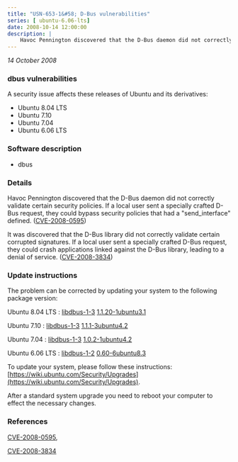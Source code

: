 ```yaml
---
title: "USN-653-1&#58; D-Bus vulnerabilities"
series: [ ubuntu-6.06-lts]
date: 2008-10-14 12:00:00
description: |
    Havoc Pennington discovered that the D-Bus daemon did not correctly validate certain security policies.  If a local user sent a specially crafted D-Bus request, they could bypass security policies that had a &quot;send_interface&quot; defined. ([CVE-2008-0595](http://people.ubuntu.com/~ubuntu-security/cve/CVE-2008-0595))
--- 
```

 
 

*14 October 2008*

### dbus vulnerabilities

A security issue affects these releases of Ubuntu and its derivatives:

* Ubuntu 8.04 LTS
* Ubuntu 7.10
* Ubuntu 7.04
* Ubuntu 6.06 LTS

### Software description

* dbus 

### Details

Havoc Pennington discovered that the D-Bus daemon did not correctly validate certain security policies. If a local user sent a specially crafted D-Bus request, they could bypass security policies that had a &quot;send_interface&quot; defined. ([CVE-2008-0595](http://people.ubuntu.com/~ubuntu-security/cve/CVE-2008-0595))

It was discovered that the D-Bus library did not correctly validate certain corrupted signatures. If a local user sent a specially crafted D-Bus request, they could crash applications linked against the D-Bus library, leading to a denial of service. ([CVE-2008-3834](http://people.ubuntu.com/~ubuntu-security/cve/CVE-2008-3834)) 

### Update instructions

The problem can be corrected by updating your system to the following package version:

Ubuntu 8.04 LTS
 : [libdbus-1-3](https://launchpad.net/ubuntu/+source/dbus) <span> [1.1.20-1ubuntu3.1](https://launchpad.net/ubuntu/+source/dbus/1.1.20-1ubuntu3.1) </span> 

Ubuntu 7.10
 : [libdbus-1-3](https://launchpad.net/ubuntu/+source/dbus) <span> [1.1.1-3ubuntu4.2](https://launchpad.net/ubuntu/+source/dbus/1.1.1-3ubuntu4.2) </span> 

Ubuntu 7.04
 : [libdbus-1-3](https://launchpad.net/ubuntu/+source/dbus) <span> [1.0.2-1ubuntu4.2](https://launchpad.net/ubuntu/+source/dbus/1.0.2-1ubuntu4.2) </span> 

Ubuntu 6.06 LTS
 : [libdbus-1-2](https://launchpad.net/ubuntu/+source/dbus) <span> [0.60-6ubuntu8.3](https://launchpad.net/ubuntu/+source/dbus/0.60-6ubuntu8.3) </span> 

To update your system, please follow these instructions: [https://wiki.ubuntu.com/Security/Upgrades](https://wiki.ubuntu.com/Security/Upgrades).

After a standard system upgrade you need to reboot your computer to effect the necessary changes. 

### References

 
 [CVE-2008-0595](http://people.ubuntu.com/~ubuntu-security/cve/CVE-2008-0595), 

 [CVE-2008-3834](http://people.ubuntu.com/~ubuntu-security/cve/CVE-2008-3834)
 

